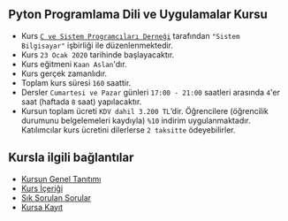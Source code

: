 ## Pyton Programlama Dili ve Uygulamalar Kursu

+ Kurs [`C ve Sistem Programcıları Derneği`](http://www.csystem.org/) tarafından `"Sistem Bilgisayar"` işbirliği ile düzenlenmektedir.
+ Kurs `23 Ocak 2020` tarihinde başlayacaktır.
+ Kurs eğitmeni `Kaan Aslan`'dır.
+ Kurs gerçek zamanlıdır.
+ Toplam kurs süresi `160` saattir. 
+ Dersler `Cumartesi ve Pazar` günleri `17:00 - 21:00` saatleri arasında `4`'er saat (haftada `8` saat) yapılacaktır. 
+ Kursun toplam ücreti `KDV dahil 3.200 TL`‘dir. Öğrencilere (öğrencilik durumunu belgelemeleri kaydıyla) `%10` indirim uygulanmaktadır. Katılımcılar kurs ücretini dilerlerse `2 taksitte` ödeyebilirler.

## Kursla ilgili bağlantılar
+ [Kursun Genel Tanıtımı](https://github.com/CSD-1993/Pyton_Programlama_Dili_ve_Uygulamalari/blob/master/kurs_tanitimi.md)
+ [Kurs İçeriği](https://github.com/CSD-1993/Pyton_Programlama_Dili_ve_Uygulamalari/blob/master/kurs_icerigi.md)
+ [Sık Sorulan Sorular](https://github.com/CSD-1993/Online-Unix-Linux-Sistem-Programlama-Kursu-/blob/master/sss.md)
+ [Kursa Kayıt](https://zoom.us/meeting/register/v5Qld--oqD0rVJfrvoJARlKBjXL6DywZAQ)

